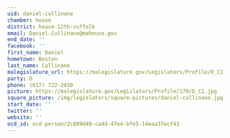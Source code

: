 ```yaml
---
uid: daniel-cullinane
chamber: house
district: house-12th-suffolk
email: Daniel.Cullinane@mahouse.gov
end_date: ''
facebook: ''
first_name: Daniel
hometown: Boston
last_name: Cullinane
malegislature_url: https://malegislature.gov/Legislators/Profile/D_C1
party: D
phone: (617) 722-2430
picture: https://malegislature.gov/Legislators/Profile/170/D_C1.jpg
square_picture: /img/legislators/square-pictures/daniel-cullinane.jpg
start_date: ''
twitter: ''
website: ''
ocd_id: ocd-person/2c809d40-ca4d-47e4-bfe5-14eaa37ecf43
---
```

